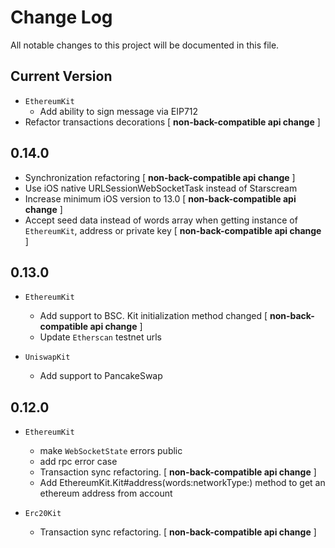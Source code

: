 # Change Log
All notable changes to this project will be documented in this file.

## Current Version

* `EthereumKit`
  * Add ability to sign message via EIP712
* Refactor transactions decorations [ **non-back-compatible api change** ]

## 0.14.0

* Synchronization refactoring [ **non-back-compatible api change** ]
* Use iOS native URLSessionWebSocketTask instead of Starscream
* Increase minimum iOS version to 13.0 [ **non-back-compatible api change** ]
* Accept seed data instead of words array when getting instance of `EthereumKit`, address or private key [ **non-back-compatible api change** ]

## 0.13.0

* `EthereumKit`
  * Add support to BSC. Kit initialization method changed [ **non-back-compatible api change** ]
  * Update `Etherscan` testnet urls

* `UniswapKit`
  * Add support to PancakeSwap
  

## 0.12.0
  
* `EthereumKit`
  * make `WebSocketState` errors public
  * add rpc error case
  * Transaction sync refactoring. [ **non-back-compatible api change** ]
  * Add EthereumKit.Kit#address(words:networkType:) method to get an ethereum address from account
  
* `Erc20Kit`
  * Transaction sync refactoring. [ **non-back-compatible api change** ]
 
